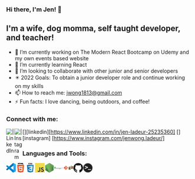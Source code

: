 ### Hi there, I'm Jen! 👋

## I'm a wife, dog momma, self taught developer, and teacher!

- 🔭 I’m currently working on The Modern React Bootcamp on Udemy and my own events based website
- 🌱 I’m currently learning React
- 👯 I’m looking to collaborate with other junior and senior developers
- :eight_pointed_black_star: 2022 Goals: To obtain a junior developer role and continue working on my skills
- 📫 How to reach me: jwong1813@gmail.com
- ⚡ Fun facts: I love dancing, being outdoors, and coffee!

### Connect with me:
[<img align="left" alt=" | LinkedIn" width="22px" src="https://cdn.jsdelivr.net/npm/simple-icons@v3/icons/linkedin.svg" />][linkedin][https://www.linkedin.com/in/jen-ladeur-25235360]
[<img align="left" alt=" | Instagram" width="22px" src="https://cdn.jsdelivr.net/npm/simple-icons@v3/icons/instagram.svg" />][instagram] [https://www.instagram.com/jenwong.ladeur/]


### Languages and Tools:
<img align="left" alt="Visual Studio Code" width="26px" src="https://raw.githubusercontent.com/github/explore/80688e429a7d4ef2fca1e82350fe8e3517d3494d/topics/visual-studio-code/visual-studio-code.png" />
<img align="left" alt="HTML5" width="26px" src="https://raw.githubusercontent.com/github/explore/80688e429a7d4ef2fca1e82350fe8e3517d3494d/topics/html/html.png" />
<img align="left" alt="CSS3" width="26px" src="https://raw.githubusercontent.com/github/explore/80688e429a7d4ef2fca1e82350fe8e3517d3494d/topics/css/css.png" />
<img align="left" alt="JavaScript" width="26px" src="https://raw.githubusercontent.com/github/explore/80688e429a7d4ef2fca1e82350fe8e3517d3494d/topics/javascript/javascript.png" />
<img align="left" alt="Node.js" width="26px" src="https://raw.githubusercontent.com/github/explore/80688e429a7d4ef2fca1e82350fe8e3517d3494d/topics/nodejs/nodejs.png" />
<img align="left" alt="MongoDB" width="26px" src="https://raw.githubusercontent.com/github/explore/80688e429a7d4ef2fca1e82350fe8e3517d3494d/topics/mongodb/mongodb.png" />
<img align="left" alt="Git" width="26px" src="https://raw.githubusercontent.com/github/explore/80688e429a7d4ef2fca1e82350fe8e3517d3494d/topics/git/git.png" />
<img align="left" alt="GitHub" width="26px" src="https://raw.githubusercontent.com/github/explore/78df643247d429f6cc873026c0622819ad797942/topics/github/github.png" />
<img align="left" alt="Terminal" width="26px" src="https://raw.githubusercontent.com/github/explore/80688e429a7d4ef2fca1e82350fe8e3517d3494d/topics/terminal/terminal.png" />

